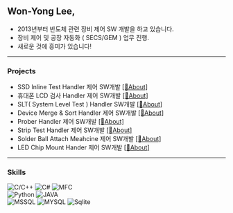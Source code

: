 ## Won-Yong Lee,
* 2013년부터 반도체 관련 장비 제어 SW 개발을 하고 있습니다.
* 장비 제어 및 공장 자동화 ( SECS/GEM ) 업무 진행.
* 새로운 것에 흥미가 있습니다!

---

### Projects  
- SSD Inline Test Handler 제어 SW개발 [[🔗About]](https://github.com/japgo/japgo/blob/master/ssdinline.md)  
- 휴대폰 LCD 검사 Handler 제어 SW개발 [[🔗About]]()
- SLT( System Level Test ) Handler SW개발 [[🔗About]]()  
- Device Merge & Sort Handler 제어 SW개발 [[🔗About]]()  
- Prober Handler 제어 SW개발 [[🔗About]]()  
- Strip Test Handler 제어 SW개발 [[🔗About]]()  
- Solder Ball Attach Meahcine 제어 SW개발 [[🔗About]]()  
- LED Chip Mount Hander 제어 SW개발 [[🔗About]]()  

---

### Skills  
![C/C++](https://img.shields.io/badge/C++-brown.svg?style=flat&logo=cplusplus&logoColor=white)
![C#](https://img.shields.io/badge/CSharp-brown.svg?style=flat&logo=csharp&logoColor=white)
![MFC](https://img.shields.io/badge/MFC-darkgreen.svg?style=flat&logo=mfc&logoColor=white)  
![Python](https://img.shields.io/badge/Python-orange.svg?style=flat&logo=python&logoColor=white)
![JAVA](https://img.shields.io/badge/Java-orange.svg?style=flat&logo=openjdk&logoColor=white)  
![MSSQL](https://img.shields.io/badge/MSSQL-blue.svg?style=flat&logo=mssql&logoColor=white)
![MYSQL](https://img.shields.io/badge/MYSQL-blue.svg?style=flat&logo=mysql&logoColor=white)
![Sqlite](https://img.shields.io/badge/Sqlite-blue.svg?style=flat&logo=sqlite&logoColor=white)
